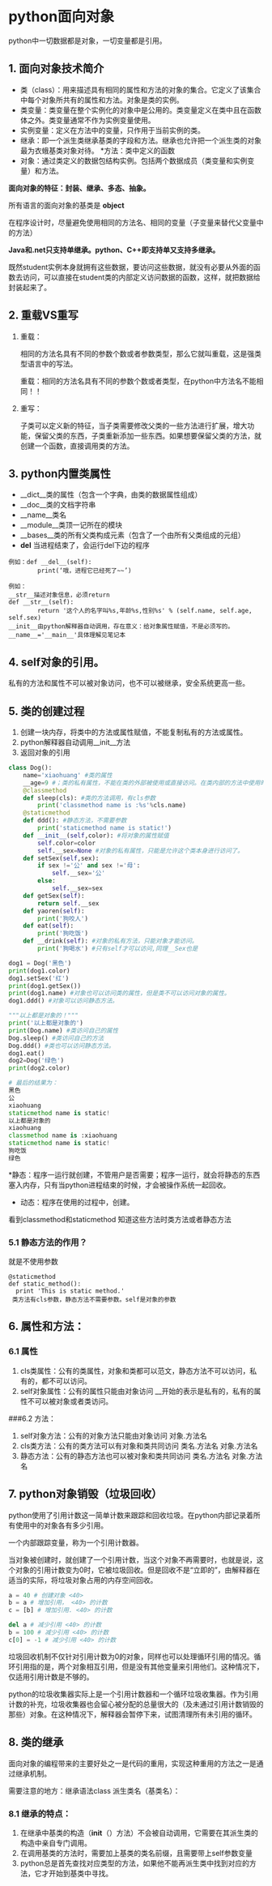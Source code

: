# python面向对象
python中一切数据都是对象，一切变量都是引用。
## 1. 面向对象技术简介

* 类（class）：用来描述具有相同的属性和方法的对象的集合。它定义了该集合中每个对象所共有的属性和方法。对象是类的实例。
* 类变量：类变量在整个实例化的对象中是公用的。类变量定义在类中且在函数体之外。类变量通常不作为实例变量使用。
* 实例变量：定义在方法中的变量，只作用于当前实例的类。
* 继承：即一个派生类继承基类的字段和方法。继承也允许把一个派生类的对象最为衣蛾基类对象对待。
*方法：类中定义的函数
* 对象：通过类定义的数据包结构实例。包括两个数据成员（类变量和实例变量）和方法。

**面向对象的特征：封装、继承、多态、抽象。**

所有语言的面向对象的基类是 **object**

在程序设计时，尽量避免使用相同的方法名、相同的变量（子变量来替代父变量中的方法）

**Java和.net只支持单继承。python、C++即支持单又支持多继承。**

既然student实例本身就拥有这些数据，要访问这些数据，就没有必要从外面的函数去访问，可以直接在student类的内部定义访问数据的函数，这样，就把数据给封装起来了。

## 2. 重载VS重写
1. 重载： 			

	相同的方法名具有不同的参数个数或者参数类型，那么它就叫重载，这是强类型语言中的写法。

	重载：相同的方法名具有不同的参数个数或者类型，在python中方法名不能相同！！
2. 重写：

	子类可以定义新的特征，当子类需要修改父类的一些方法进行扩展，增大功能，保留父类的东西，子类重新添加一些东西。如果想要保留父类的方法，就创建一个函数，直接调用类的方法。

## 3. python内置类属性
* __dict__类的属性（包含一个字典，由类的数据属性组成）
* __doc__类的文档字符串
* __name__类名
* __module__类顶一记所在的模块
* __bases__类的所有父类构成元素（包含了一个由所有父类组成的元组）
* __del__   当进程结束了，会运行del下边的程序

```
例如：def __del__(self):
        print(‘哦，进程它已经死了~~’)
		
例如：
__str__描述对象信息，必须return
def __str__(self):
        return '这个人的名字叫%s,年龄%s,性别%s' % (self.name, self.age, self.sex)
__init__由python解释器自动调用，存在意义：给对象属性赋值，不是必须写的。
__name__='__main__'具体理解见笔记本
```
## 4. self对象的引用。
私有的方法和属性不可以被对象访问，也不可以被继承，安全系统更高一些。

## 5. 类的创建过程
1. 创建一块内存，将类中的方法或属性赋值，不能复制私有的方法或属性。
2. python解释器自动调用__init__方法
3. 返回对象的引用
```python 
class Dog():
	name='xiaohuang' #类的属性
	__age=9 #；类的私有属性，不能在类的外部被使用或直接访问。在类内部的方法中使用时self.__private_attrs
	@classmethod
	def sleep(cls): #类的方法调用，有cls参数
		print('classmethod name is :%s'%cls.name)
	@staticmethod
	def ddd(): #静态方法，不需要参数
		print('staticmethod name is static!')
	def __init__(self,color): #将对象的属性赋值
		self.color=color
		self.__sex=None #对象的私有属性，只能是允许这个类本身进行访问了。
	def setSex(self,sex):
		if sex !='公' and sex !='母':
			self.__sex='公'
		else:
			self.__sex=sex
	def getSex(self):
		return self.__sex
	def yaoren(self):
		print('狗咬人')
	def eat(self):
		print('狗吃饭')
	def __drink(self): #对象的私有方法，只能对象才能访问。
		print('狗喝水') #只有self才可以访问,同理__Sex也是

dog1 = Dog('黑色')
print(dog1.color)
dog1.setSex('红')
print(dog1.getSex())
print(dog1.name) #对象也可以访问类的属性，但是类不可以访问对象的属性。
dog1.ddd() #对象可以访问静态方法。

"""以上都是对象的！"""
print('以上都是对象的')
print(Dog.name) #类访问自己的属性
Dog.sleep() #类访问自己的方法
Dog.ddd() #类也可以访问静态方法。
dog1.eat()
dog2=Dog('绿色')
print(dog2.color)

# 最后的结果为：
黑色
公
xiaohuang
staticmethod name is static!
以上都是对象的
xiaohuang
classmethod name is :xiaohuang
staticmethod name is static!
狗吃饭
绿色
```
    
*静态：程序一运行就创建，不管用户是否需要；程序一运行，就会将静态的东西塞入内存，只有当python进程结束的时候，才会被操作系统一起回收。
* 动态：程序在使用的过程中，创建。
    
看到classmethod和staticmethod 知道这些方法时类方法或者静态方法
### 5.1 静态方法的作用？   
就是不使用参数
```
@staticmethod
def static_method():
  print 'This is static method.'
 类方法有cls参数，静态方法不需要参数。self是对象的参数
```

## 6. 属性和方法：

### 6.1 属性
1. cls类属性：公有的类属性，对象和类都可以范文，静态方法不可以访问，私有的，都不可以访问。
2. self对象属性：公有的属性只能由对象访问
__开始的表示是私有的，私有的属性不可以被对象或者类访问。

###6.2 方法：
1. self对象方法：公有的对象方法只能由对象访问   对象.方法名
2. cls类方法：公有的类方法可以有对象和类共同访问   类名.方法名  对象.方法名
3. 静态方法：公有的静态方法也可以被对象和类共同访问   类名.方法名  对象.方法名



## 7. python对象销毁（垃圾回收）

python使用了引用计数这一简单计数来跟踪和回收垃圾。在python内部记录着所有使用中的对象各有多少引用。

一个内部跟踪变量，称为一个引用计数器。

当对象被创建时，就创建了一个引用计数，当这个对象不再需要时，也就是说，这个对象的引用计数变为0时，它被垃圾回收。但是回收不是“立即的”，由解释器在适当的实际，将垃圾对象占用的内存空间回收。
```python
a = 40 # 创建对象 <40>
b = a # 增加引用， <40> 的计数
c = [b] # 增加引用. <40> 的计数

del a # 减少引用 <40> 的计数
b = 100 # 减少引用 <40> 的计数
c[0] = -1 # 减少引用 <40> 的计数
```

垃圾回收机制不仅针对引用计数为0的对象，同样也可以处理循环引用的情况。循环引用指的是，两个对象相互引用，但是没有其他变量来引用他们。这种情况下，仅适用引用计数是不够的。

python的垃圾收集器实际上是一个引用计数器和一个循环垃圾收集器。作为引用计数的补充，垃圾收集器也会留心被分配的总量很大的（及未通过引用计数销毁的那些）对象。在这种情况下，解释器会暂停下来，试图清理所有未引用的循环。

## 8. 类的继承

面向对象的编程带来的主要好处之一是代码的重用，实现这种重用的方法之一是通过继承机制。

需要注意的地方：继承语法class 派生类名（基类名）：
### 8.1 继承的特点：
1. 在继承中基类的构造（__init__（）方法）不会被自动调用，它需要在其派生类的构造中亲自专门调用。
2. 在调用基类的方法时，需要加上基类的类名前缀，且需要带上self参数变量
3. python总是首先查找对应类型的方法，如果他不能再派生类中找到对应的方法，它才开始到基类中寻找。
